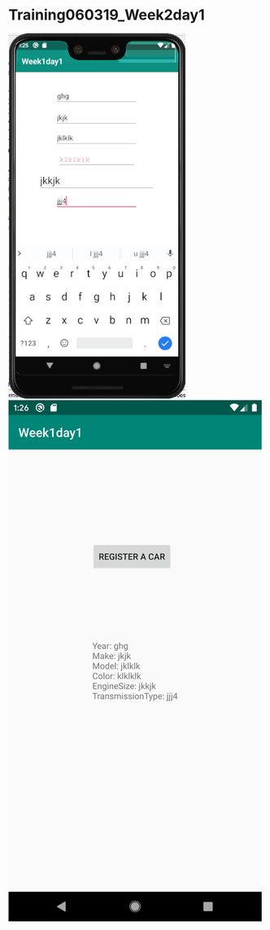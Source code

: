 # Training060319_Week2day1
![app](https://github.com/MonsterLordSlayer/Training060319_Week2day1/blob/master/Screen%20Shot%202019-06-11%20at%201.25.44%20PM.png)
![app](https://github.com/MonsterLordSlayer/Training060319_Week2day1/blob/master/Screenshot_1560273961.png)
